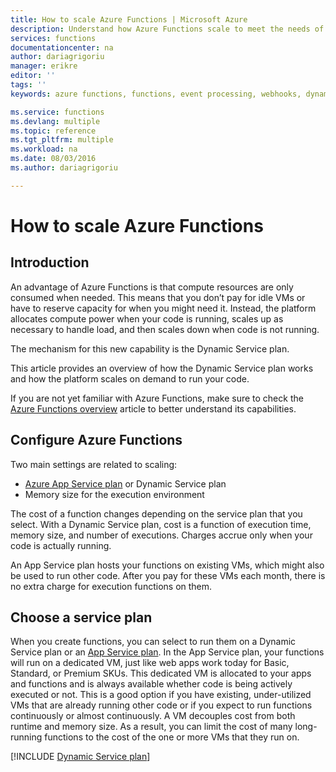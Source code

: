 ```yaml
---
title: How to scale Azure Functions | Microsoft Azure
description: Understand how Azure Functions scale to meet the needs of your event-driven workloads.
services: functions
documentationcenter: na
author: dariagrigoriu
manager: erikre
editor: ''
tags: ''
keywords: azure functions, functions, event processing, webhooks, dynamic compute, serverless architecture

ms.service: functions
ms.devlang: multiple
ms.topic: reference
ms.tgt_pltfrm: multiple
ms.workload: na
ms.date: 08/03/2016
ms.author: dariagrigoriu

---
```

# How to scale Azure Functions
## Introduction
An advantage of Azure Functions is that compute resources are only consumed when needed. This means that you don’t pay for idle VMs or have to reserve capacity for when you might need it. Instead, the platform allocates compute power when your code is running, scales up as necessary to handle load, and then scales down when code is not running.

The mechanism for this new capability is the Dynamic Service plan.  

This article provides an overview of how the Dynamic Service plan works and how the platform scales on demand to run your code.

If you are not yet familiar with Azure Functions, make sure to check the [Azure Functions overview](functions-overview.md) article to better understand its capabilities.

## Configure Azure Functions
Two main settings are related to scaling:

* [Azure App Service plan](../app-service/azure-web-sites-web-hosting-plans-in-depth-overview.md) or Dynamic Service plan
* Memory size for the execution environment

The cost of a function changes depending on the service plan that you select. With a Dynamic Service plan, cost is a function of execution time, memory size, and number of executions. Charges accrue only when your code is actually running.

An App Service plan hosts your functions on existing VMs, which might also be used to run other code. After you pay for these VMs each month, there is no extra charge for execution functions on them.

## Choose a service plan
When you create functions, you can select to run them on a Dynamic Service plan or an [App Service plan](../app-service/azure-web-sites-web-hosting-plans-in-depth-overview.md).
In the App Service plan, your functions will run on a dedicated VM, just like web apps work today for Basic, Standard, or Premium SKUs.
This dedicated VM is allocated to your apps and functions and is always available whether code is being actively executed or not. This is a good option if you have existing, under-utilized VMs that are already running other code or if you expect to run functions continuously or almost continuously. A VM decouples cost from both runtime and memory size. As a result, you can limit the cost of many long-running functions to the cost of the one or more VMs that they run on.

[!INCLUDE [Dynamic Service plan](../../includes/functions-dynamic-service-plan.md)]


